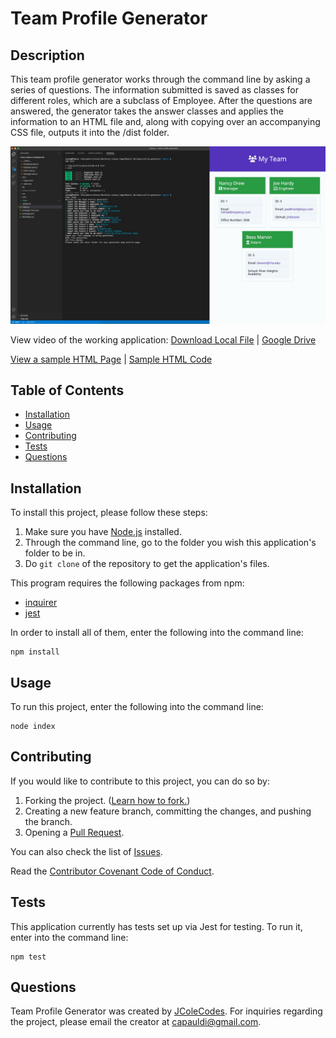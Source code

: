 # Team Profile Generator

## Description

This team profile generator works through the command line by asking a series of questions. The information submitted is saved as classes for different roles, which are a subclass of Employee. After the questions are answered, the generator takes the answer classes and applies the information to an HTML file and, along with copying over an accompanying CSS file, outputs it into the /dist folder.

[![Click link to view video](./video/screenshot.jpg)](https://drive.google.com/file/d/1JVojvVHTP7w2Hpn1TvVMReIvvN6oEtdu/view?usp=sharing)

View video of the working application: [Download Local File](https://github.com/JColeCodes/squad-dynamo/raw/main/video/Team%20Profile%20Generator.mp4) | [Google Drive](https://drive.google.com/file/d/1JVojvVHTP7w2Hpn1TvVMReIvvN6oEtdu/view?usp=sharing)

[View a sample HTML Page](https://jcolecodes.github.io/squad-dynamo/dist/) | [Sample HTML Code](https://github.com/JColeCodes/squad-dynamo/blob/main/dist/index.html)

## Table of Contents

* [Installation](#installation)
* [Usage](#usage)
* [Contributing](#contributing)
* [Tests](#tests)
* [Questions](#questions)

## Installation

To install this project, please follow these steps: 
1. Make sure you have [Node.js](https://nodejs.org) installed.
2. Through the command line, go to the folder you wish this application's folder to be in.
3. Do `git clone` of the repository to get the application's files.

This program requires the following packages from npm: 
* [inquirer](https://www.npmjs.com/package/inquirer)
* [jest](https://www.npmjs.com/package/jest)

In order to install all of them, enter the following into the command line:
```
npm install
```

## Usage

To run this project, enter the following into the command line:
```
node index
```

## Contributing

If you would like to contribute to this project, you can do so by:
1. Forking the project. ([Learn how to fork.](https://docs.github.com/en/get-started/quickstart/fork-a-repo))
2. Creating a new feature branch, committing the changes, and pushing the branch.
3. Opening a [Pull Request](https://github.com/JColeCodes/squad-dynamo/pulls).

You can also check the list of [Issues](https://github.com/JColeCodes/squad-dynamo/issues).

Read the [Contributor Covenant Code of Conduct](https://www.contributor-covenant.org/version/2/1/code_of_conduct/).

## Tests

This application currently has tests set up via Jest for testing. To run it, enter into the command line:
```
npm test
```

## Questions

Team Profile Generator was created by [JColeCodes](https://github.com/JColeCodes). For inquiries regarding the project, please email the creator at [capauldi@gmail.com](mailto:capauldi@gmail.com).